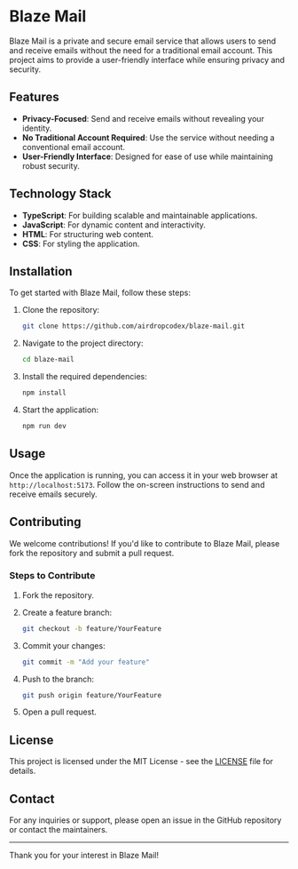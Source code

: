 # Blaze Mail

Blaze Mail is a private and secure email service that allows users to send and receive emails without the need for a traditional email account. This project aims to provide a user-friendly interface while ensuring privacy and security.

## Features

- **Privacy-Focused**: Send and receive emails without revealing your identity.
- **No Traditional Account Required**: Use the service without needing a conventional email account.
- **User-Friendly Interface**: Designed for ease of use while maintaining robust security.

## Technology Stack

- **TypeScript**: For building scalable and maintainable applications.
- **JavaScript**: For dynamic content and interactivity.
- **HTML**: For structuring web content.
- **CSS**: For styling the application.

## Installation

To get started with Blaze Mail, follow these steps:

1. Clone the repository:
   ```bash
   git clone https://github.com/airdropcodex/blaze-mail.git
   ```
2. Navigate to the project directory:
   ```bash
   cd blaze-mail
   ```
3. Install the required dependencies:
   ```bash
   npm install
   ```
4. Start the application:
   ```bash
   npm run dev
   ```

## Usage

Once the application is running, you can access it in your web browser at `http://localhost:5173`. Follow the on-screen instructions to send and receive emails securely.

## Contributing

We welcome contributions! If you'd like to contribute to Blaze Mail, please fork the repository and submit a pull request.

### Steps to Contribute

1. Fork the repository.

2. Create a feature branch:
   ```bash
   git checkout -b feature/YourFeature
   ```
3. Commit your changes:
   ```bash
   git commit -m "Add your feature"
   ```
4. Push to the branch:
   ```bash
   git push origin feature/YourFeature
   ```
5. Open a pull request.

## License

This project is licensed under the MIT License - see the [LICENSE](LICENSE) file for details.

## Contact

For any inquiries or support, please open an issue in the GitHub repository or contact the maintainers.

---

Thank you for your interest in Blaze Mail!
